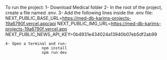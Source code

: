 To run the project:
    1- Download Medical folder
    2- In the root of the project, create a file named .env.
    3- Add the following lines inside the .env file:
                    NEXT_PUBLIC_BASE_URL=https://med-db-karims-projects-19a6790f.vercel.app/api
                    NEXT_PUBLIC_IMG_URL=https://med-db-karims-projects-19a6790f.vercel.app
                    NEXT_PUBLIC_NEWS_API_KEY=0b4931e434024a13940b07eb5df2ab99
                    
    4- Open a terminal and run: 
                    npm install
                    npm run dev

    
